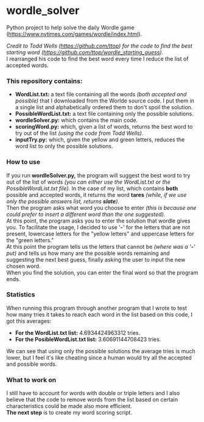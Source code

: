 # wordle_solver
Python project to help solve the daily Wordle game (https://www.nytimes.com/games/wordle/index.html).

<i>Credit to Todd Wells (https://github.com/ttop) for the code to find the best starting word (https://github.com/ttop/wordle_starting_guess).<br></i>
I rearranged his code to find the best word every time I reduce the list of accepted words.

### This repository contains:
<ul>
  <li><b>WordList.txt:</b> a text file containing all the words <i>(both accepted and possible)</i> that I downloaded from the Worlde source code. I put them in a single list and alphabetically ordered them to don't spoil the solution.</li>
  <li><b>PossibleWordList.txt:</b> a text file containing only the possible solutions.</li>
  <li><b>wordleSolver.py:</b> which contains the main code.</li>
  <li><b>scoringWord.py:</b> which, given a list of words, returns the best word to try out of the list <i>(using the code from Todd Wells)</i>.</li>
  <li><b>inputTry.py:</b> which, given the yellow and green letters, reduces the word list to only the possible solutions.</li>
</ul>

### How to use
If you run <b>wordleSolver.py,</b> the program will suggest the best word to try out of the list of words <i>(you can either use the WordList.txt or the PossibleWordList.txt file).</i> In the case of my list, which contains <b>both</b> possible and accepted words, it returns the word <b>tares</b> <i>(while, if we use only the possible answers list, returns <b>slate</b>).</i><br>
Then the program asks what word you choose to enter <i>(this is because one could prefer to insert a different word than the one suggested).</i><br>
At this point, the program asks you to enter the solution that wordle gives you. To facilitate the usage, I decided to use '<b>-</b>' for the letters that are not present, lowercase letters for the "yellow letters" and uppercase letters for the "green letters."<br>
At this point the program tells us the letters that cannot be <i>(where was a '<b>-</b>' put)</i> and tells us how many are the possible words remaining and suggesting the next best guess, finally asking the user to input the new chosen word.<br>
When you find the solution, you can enter the final word so that the program ends.<br>


### Statistics
When running this program through another program that I wrote to test how many tries it takes to reach each word in the list based on this code, I got this averages:
<ul>
  <li><b>For the WordList.txt list:</b> 4.6934424963312 tries.</li>
  <li><b>For the PosibleWordList.txt list:</b> 3.60691144708423 tries.</li>
</ul>
We can see that using only the possible solutions the average tries is much lower, but I feel it's like cheating since a human would try all the accepted and possible words.


### What to work on
I still have to account for words with double or triple letters and I also believe that the code to remove words from the list based on certain characteristics could be made also more efficient.<br>
<b>The next step</b> is to create my word scoring script.
